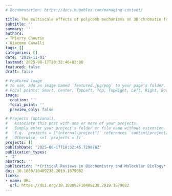 ```yaml
---
# Documentation: https://docs.hugoblox.com/managing-content/

title: The multiscale effects of polycomb mechanisms on 3D chromatin folding
subtitle: ''
summary: ''
authors:
- Thierry Cheutin
- Giacomo Cavalli
tags: []
categories: []
date: '2019-11-01'
lastmod: 2025-08-17T20:32:46+02:00
featured: false
draft: false

# Featured image
# To use, add an image named `featured.jpg/png` to your page's folder.
# Focal points: Smart, Center, TopLeft, Top, TopRight, Left, Right, BottomLeft, Bottom, BottomRight.
image:
  caption: ''
  focal_point: ''
  preview_only: false

# Projects (optional).
#   Associate this post with one or more of your projects.
#   Simply enter your project's folder or file name without extension.
#   E.g. `projects = ["internal-project"]` references `content/project/deep-learning/index.md`.
#   Otherwise, set `projects = []`.
projects: []
publishDate: '2025-08-17T18:32:45.729078Z'
publication_types:
- '2'
abstract: ''
publication: '*Critical Reviews in Biochemistry and Molecular Biology*'
doi: 10.1080/10409238.2019.1679082
links:
- name: URL
  url: https://doi.org/10.1080%2F10409238.2019.1679082
---
```

